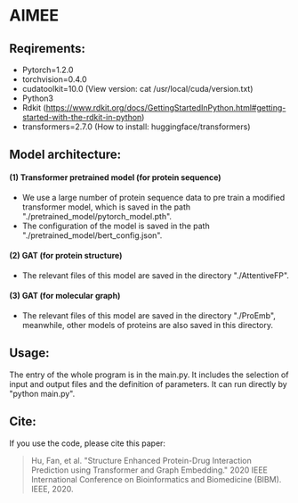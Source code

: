 # AIMEE
## Reqirements:
- Pytorch=1.2.0
- torchvision=0.4.0
- cudatoolkit=10.0 (View version: cat /usr/local/cuda/version.txt)
- Python3
- Rdkit (https://www.rdkit.org/docs/GettingStartedInPython.html#getting-started-with-the-rdkit-in-python)
- transformers=2.7.0 (How to install: huggingface/transformers)
## Model architecture:
#### (1) Transformer pretrained model (for protein sequence)
- We use a large number of protein sequence data to pre train a modified transformer model, which is saved in the path "./pretrained_model/pytorch_model.pth".
- The configuration of the model is saved in the path "./pretrained_model/bert_config.json".
#### (2) GAT (for protein structure)
- The relevant files of this model are saved in the directory "./AttentiveFP".
#### (3) GAT (for molecular graph)
- The relevant files of this model are saved in the directory "./ProEmb", meanwhile, other models of proteins are also saved in this directory.
## Usage:
The entry of the whole program is in the main.py. It includes the selection of input and output files and the definition of parameters. It can run directly by "python main.py".
## Cite:
If you use the code, please cite this paper:
> Hu, Fan, et al. "Structure Enhanced Protein-Drug Interaction Prediction using Transformer and Graph Embedding." 2020 IEEE International Conference on Bioinformatics and Biomedicine (BIBM). IEEE, 2020.
> 


